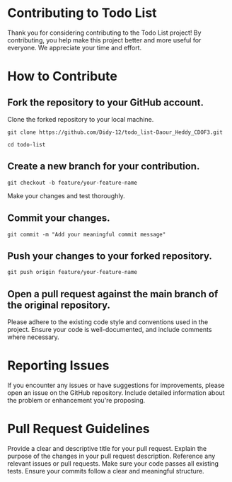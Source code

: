 # Contributing to Todo List

Thank you for considering contributing to the Todo List project! By contributing, you help make this project better and more useful for everyone. We appreciate your time and effort.

# How to Contribute

## Fork the repository to your GitHub account.
Clone the forked repository to your local machine.
```
git clone https://github.com/Didy-12/todo_list-Daour_Heddy_CDOF3.git

cd todo-list
```
## Create a new branch for your contribution.
```
git checkout -b feature/your-feature-name
```
Make your changes and test thoroughly.

## Commit your changes.
```
git commit -m "Add your meaningful commit message"
```
## Push your changes to your forked repository.
```
git push origin feature/your-feature-name
```
## Open a pull request against the main branch of the original repository.


Please adhere to the existing code style and conventions used in the project. Ensure your code is well-documented, and include comments where necessary.

# Reporting Issues

If you encounter any issues or have suggestions for improvements, please open an issue on the GitHub repository. Include detailed information about the problem or enhancement you're proposing.

# Pull Request Guidelines

Provide a clear and descriptive title for your pull request.
Explain the purpose of the changes in your pull request description.
Reference any relevant issues or pull requests.
Make sure your code passes all existing tests.
Ensure your commits follow a clear and meaningful structure.
